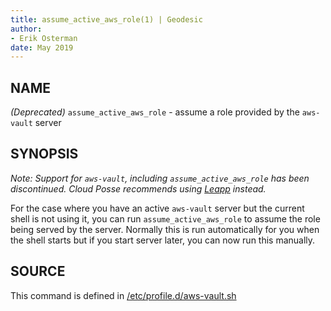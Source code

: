 ```yaml
---
title: assume_active_aws_role(1) | Geodesic
author:
- Erik Osterman
date: May 2019
---
```


## NAME

_(Deprecated)_ `assume_active_aws_role` - assume a role provided by the `aws-vault` server

## SYNOPSIS

_Note: Support for `aws-vault`, including `assume_active_aws_role` has been discontinued.
Cloud Posse recommends using [Leapp](https://leapp.cloud) instead._

For the case where you have an active `aws-vault` server but the current shell is not using it, 
you can run `assume_active_aws_role` to assume the role being served by the server.  Normally 
this is run automatically for you when the shell starts but if you start server later, you can 
now run this manually.

## SOURCE

This command is defined in [/etc/profile.d/aws-vault.sh](../rootfs/etc/profile.d/aws-vault.sh)
